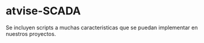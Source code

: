 # atvise-SCADA
Se incluyen scripts a muchas caracteristicas que se puedan implementar en nuestros proyectos.
